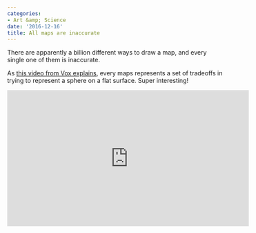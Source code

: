 ```yaml
---
categories:
- Art &amp; Science
date: '2016-12-16'
title: All maps are inaccurate
---
```


There are apparently a billion different ways to draw a map, and every single one of them is inaccurate.

As [this video from Vox explains](https://www.youtube.com/watch?v=kIID5FDi2JQ), every maps represents a set of tradeoffs in trying to represent a sphere on a flat surface. Super interesting!

<iframe width="560" height="315" src="https://www.youtube.com/embed/kIID5FDi2JQ?rel=0" frameborder="0" allowfullscreen></iframe>